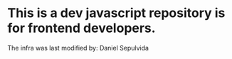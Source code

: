 # This is a dev javascript repository is for frontend developers.
The infra was last modified by: Daniel Sepulvida
